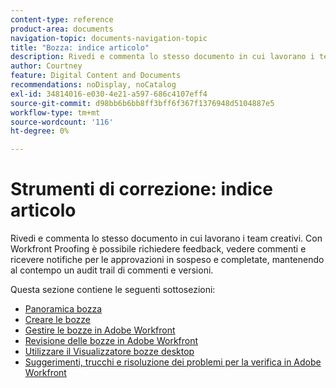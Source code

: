 ```yaml
---
content-type: reference
product-area: documents
navigation-topic: documents-navigation-topic
title: "Bozza: indice articolo"
description: Rivedi e commenta lo stesso documento in cui lavorano i team creativi. Con Workfront Proofing è possibile richiedere feedback, vedere commenti e ricevere notifiche per le approvazioni in sospeso e completate, mantenendo al contempo un audit trail di commenti e versioni.
author: Courtney
feature: Digital Content and Documents
recommendations: noDisplay, noCatalog
exl-id: 34814016-e030-4e21-a597-686c4107eff4
source-git-commit: d98bb6b6bb8ff3bff6f367f1376948d5104887e5
workflow-type: tm+mt
source-wordcount: '116'
ht-degree: 0%

---
```


# Strumenti di correzione: indice articolo

<!-- Audited: 12/2023 -->

Rivedi e commenta lo stesso documento in cui lavorano i team creativi. Con Workfront Proofing è possibile richiedere feedback, vedere commenti e ricevere notifiche per le approvazioni in sospeso e completate, mantenendo al contempo un audit trail di commenti e versioni.

Questa sezione contiene le seguenti sottosezioni:

* [Panoramica bozza](../../review-and-approve-work/proofing/proofing-overview/proofing-basics.md)
* [Creare le bozze](../../review-and-approve-work/proofing/creating-proofs-within-workfront/create-proofs--in-wf.md)
* [Gestire le bozze in Adobe Workfront](../../review-and-approve-work/proofing/managing-proofs-within-workfront/manage-proofs-in-wf.md)
* [Revisione delle bozze in Adobe Workfront](../../review-and-approve-work/proofing/reviewing-proofs-within-workfront/review-proofs-in-wf.md)
* [Utilizzare il Visualizzatore bozze desktop](/help/quicksilver/review-and-approve-work/proofing/use-the-desktop-proofing-viewer/use-desktop-proofing-viewer.md)
* [Suggerimenti, trucchi e risoluzione dei problemi per la verifica in Adobe Workfront](../../review-and-approve-work/proofing/tips-tricks-and-troubleshooting/tips-tricks-troubleshooting-proofing.md)
